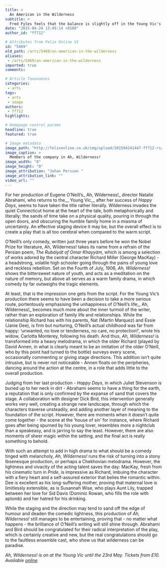 ```yaml
---
title: >
  An American in the Wilderness
subtitle: >
  Fred Fyles feels that the balance is slightly off in the Young Vic's production of Ah, Wilderness!
date: "2015-04-24 13:49:14 +0100"
author_id: "ff712"

# Attributes from Felix Online V1
id: "5469"
old_path: /arts/5469/an-american-in-the-wilderness
aliases:
 - /arts/5469/an-american-in-the-wilderness
imported: true
comments:

# Article Taxonomies
categories:
 - arts
tags:
 - arts
 - image
authors:
 - ff712
highlights:

# Homepage control params
headline: true
featured: true

# Image metadata
image_path: "http://felixonline.co.uk/img/upload/201504241447-ff712-rsz_1members_of_the_company_in_in_ah_wilderness_at_the_young_vic_photo_by_johan_persson.jpg"
image_caption: >
  Members of the company in Ah, Wilderness!
image_width: "0"
image_height: "0"
image_attribution: "Johan Persson "
image_attribution_link: ""
video_url: ""
---
```


For her production of Eugene O’Neill’s_ Ah, Wilderness!_ director Natalie Abrahami, who returns to the__ Young Vic__ after her success of _Happy Days_, seems to have taken the title rather literally. Wilderness invades the quiet Connecticut home at the heart of the tale, both metaphorically and literally; the sands of time take on a physical quality, pouring in through the open doors, and obscuring the humble family home in a miasma of uncertainty. An effective staging device it may be, but the overall effect is to create a play that is all too cerebral when compared to the warm script.

O’Neill’s only comedy, written just three years before he won the Nobel Prize for literature, Ah, Wilderness! takes its name from a refrain of the Persian poem, _The Rubáiyát of Omar Khayyám_, which is among a selection of works adored by the central character Richard Miller (George MacKay) - a headstrong, volatile high schooler going through the pains of young love and reckless rebellion. Set on the Fourth of July, 1906, _Ah, Wilderness!_ shows the bittersweet nature of youth, and acts as a meditation on the nature of memory, but above all serves as a warm family drama, in which comedy by far outweighs the tragic elements.

At least, that is the impression one gets from the script. For the Young Vic’s production there seems to have been a decision to take a more serious route, portentously emphasising the unhappiness of O’Neill’s life;_ Ah, Wilderness!_ becomes much more about the inner turmoil of the writer, rather than an exploration of family life and relationships. While the relationship Richard has with his parents, Nat (Martin Marquez) and Essie (Janie Dee), is firm but nurturing, O’Neill’s actual childhood was far from happy: ‘unwanted, no love or tenderness, no care, no protection!’, wrote his widow, Carlotta Monterey, following his death. And thus, _Ah, Wilderness!_ is transformed into a heavy melodrama, in which the older Richard (played by David Annen, in what is clearly meant to be an imitation of the older O’Neill, who by this point had turned to the bottle) surveys every scene, occasionally commenting or giving stage directions. This addition isn’t quite intrusive, but is never not noticeable - Annen floats on the peripheries, dancing around the action at the centre, in a role that adds little to the overall production.

Judging from her last production - _Happy Days_, in which Juliet Stevenson is buried up to her neck in dirt - Abrahami seems to have a thing for the earth, a reputation that is only confirmed by the expanse of sand that covers the stage. A collaboration with designer Dick Bird, this intervention generally works very well, creating a strange new landscape, through which the characters traverse unsteadily, and adding another layer of meaning to the foundation of the script. However, there are moments when it doesn’t quite come together - the scene at the ‘house of sin’ for instance, where Richard goes after being spurned by his young lover, resembles more a nightclub than a speakeasy, and is jarring to say the least. However, there are also moments of sheer magic within the setting, and the final act is really something to behold.

With such an attempt to add in high drama to what should be a comedy tinged with melancholy, _Ah, Wilderness!_ runs the risk of turning into a stony Ibsenesque production, or perhaps a Chekhovian melodrama. However, the lightness and vivacity of the acting talent saves the day: MacKay, fresh from his cinematic turn in _Pride_, is impressive as Richard, imbuing the character with a fiery heart and a self-assured exterior that belies the romantic within. Dee is excellent as his long-suffering mother, proving that maternal love is limitlessly extensible, as is Susannah Wise, who plays Aunt Lily, trapped between her love for Sid Davis (Dominic Rowan, who fills the role with aplomb) and her hatred for his drinking.

While the staging and the direction may tend to sand off the edge of humour and deaden the comedic lightness, this production of _Ah, Wilderness!_ still manages to be entertaining, proving that - no matter what happens - the brilliance of O’Neill’s writing will still shine through. Abrahami and Bird should be congratulated for their radical interpretation of the play, which is certainly creative and new, but the real congratulations should go to the faultless ensemble cast, who show us that wilderness can be paradise.

_Ah, Wilderness! is on at the Young Vic until the 23rd May. Tickets from £10. Available [online](http://www.youngvic.org/whats-on/ah-wilderness)_
